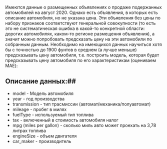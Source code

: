Имеются данные о размещенных объявлениях о продаже подержанных автомобилей на август 2020. 
Однако есть объявления, в которых есть описание автомобиля, но не указана цена. Эти объявления без цены по набору признаков соответствуют генеральной совокупности (то есть это не систематическая ошибка в какой-то конкретной области: дорогих автомобилях, каком-то регионе размещения объявления), а значит можно попробовать предсказать цену на эти автомобили по собранным данным. Необходимо на имеющихся данных научиться хотя бы с точностью до 1900 фунтов в среднем (а лучше меньше) предсказывать цену автомобиля, т.е. построить модель, которая будет предсказывать цену автомобиля по его характеристикам (оцениваем MAE):

## Описание данных:## 
- model - Модель автомобиля
- year - год производства
- transmission - тип трасмиссии (автомат/механика/полуавтомат)
- mileage - пробег в милях
- fuelType - используемый тип топлива
- tax - включенный в стоимость автомобиля налог
- mpg (miles per gallon) - сколько миль авто может проехать на 3,78 литрах топлива
- engineSize - объем двигателя
- car_maker - производитель
